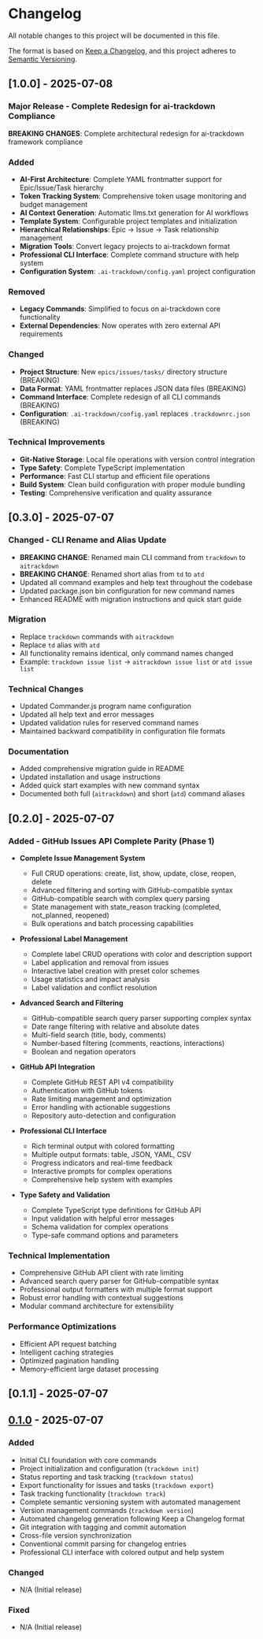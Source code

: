 # Changelog

All notable changes to this project will be documented in this file.

The format is based on [Keep a Changelog](https://keepachangelog.com/en/1.0.0/),
and this project adheres to [Semantic Versioning](https://semver.org/spec/v2.0.0.html).

## [1.0.0] - 2025-07-08

### Major Release - Complete Redesign for ai-trackdown Compliance

**BREAKING CHANGES**: Complete architectural redesign for ai-trackdown framework compliance

### Added
- **AI-First Architecture**: Complete YAML frontmatter support for Epic/Issue/Task hierarchy
- **Token Tracking System**: Comprehensive token usage monitoring and budget management
- **AI Context Generation**: Automatic llms.txt generation for AI workflows
- **Template System**: Configurable project templates and initialization
- **Hierarchical Relationships**: Epic → Issue → Task relationship management
- **Migration Tools**: Convert legacy projects to ai-trackdown format
- **Professional CLI Interface**: Complete command structure with help system
- **Configuration System**: `.ai-trackdown/config.yaml` project configuration

### Removed
- **Legacy Commands**: Simplified to focus on ai-trackdown core functionality
- **External Dependencies**: Now operates with zero external API requirements

### Changed
- **Project Structure**: New `epics/issues/tasks/` directory structure (BREAKING)
- **Data Format**: YAML frontmatter replaces JSON data files (BREAKING)
- **Command Interface**: Complete redesign of all CLI commands (BREAKING)
- **Configuration**: `.ai-trackdown/config.yaml` replaces `.trackdownrc.json` (BREAKING)

### Technical Improvements
- **Git-Native Storage**: Local file operations with version control integration
- **Type Safety**: Complete TypeScript implementation
- **Performance**: Fast CLI startup and efficient file operations
- **Build System**: Clean build configuration with proper module bundling
- **Testing**: Comprehensive verification and quality assurance

## [0.3.0] - 2025-07-07

### Changed - CLI Rename and Alias Update
- **BREAKING CHANGE**: Renamed main CLI command from `trackdown` to `aitrackdown`
- **BREAKING CHANGE**: Renamed short alias from `td` to `atd` 
- Updated all command examples and help text throughout the codebase
- Updated package.json bin configuration for new command names
- Enhanced README with migration instructions and quick start guide

### Migration
- Replace `trackdown` commands with `aitrackdown` 
- Replace `td` alias with `atd`
- All functionality remains identical, only command names changed
- Example: `trackdown issue list` → `aitrackdown issue list` or `atd issue list`

### Technical Changes
- Updated Commander.js program name configuration
- Updated all help text and error messages
- Updated validation rules for reserved command names
- Maintained backward compatibility in configuration file formats

### Documentation
- Added comprehensive migration guide in README
- Updated installation and usage instructions
- Added quick start examples with new command syntax
- Documented both full (`aitrackdown`) and short (`atd`) command aliases

## [0.2.0] - 2025-07-07

### Added - GitHub Issues API Complete Parity (Phase 1)
- **Complete Issue Management System**
  - Full CRUD operations: create, list, show, update, close, reopen, delete
  - Advanced filtering and sorting with GitHub-compatible syntax
  - GitHub-compatible search with complex query parsing
  - State management with state_reason tracking (completed, not_planned, reopened)
  - Bulk operations and batch processing capabilities

- **Professional Label Management**
  - Complete label CRUD operations with color and description support
  - Label application and removal from issues
  - Interactive label creation with preset color schemes
  - Usage statistics and impact analysis
  - Label validation and conflict resolution

- **Advanced Search and Filtering**
  - GitHub-compatible search query parser supporting complex syntax
  - Date range filtering with relative and absolute dates
  - Multi-field search (title, body, comments)
  - Number-based filtering (comments, reactions, interactions)
  - Boolean and negation operators

- **GitHub API Integration**
  - Complete GitHub REST API v4 compatibility
  - Authentication with GitHub tokens
  - Rate limiting management and optimization
  - Error handling with actionable suggestions
  - Repository auto-detection and configuration

- **Professional CLI Interface**
  - Rich terminal output with colored formatting
  - Multiple output formats: table, JSON, YAML, CSV
  - Progress indicators and real-time feedback
  - Interactive prompts for complex operations
  - Comprehensive help system with examples

- **Type Safety and Validation**
  - Complete TypeScript type definitions for GitHub API
  - Input validation with helpful error messages
  - Schema validation for complex operations
  - Type-safe command options and parameters

### Technical Implementation
- Comprehensive GitHub API client with rate limiting
- Advanced search query parser for GitHub-compatible syntax
- Professional output formatters with multiple format support
- Robust error handling with contextual suggestions
- Modular command architecture for extensibility

### Performance Optimizations
- Efficient API request batching
- Intelligent caching strategies
- Optimized pagination handling
- Memory-efficient large dataset processing

## [0.1.1] - 2025-07-07

## [0.1.0] - 2025-07-07

### Added
- Initial CLI foundation with core commands
- Project initialization and configuration (`trackdown init`)
- Status reporting and task tracking (`trackdown status`)
- Export functionality for issues and tasks (`trackdown export`)
- Task tracking functionality (`trackdown track`)
- Complete semantic versioning system with automated management
- Version management commands (`trackdown version`)
- Automated changelog generation following Keep a Changelog format
- Git integration with tagging and commit automation
- Cross-file version synchronization
- Conventional commit parsing for changelog entries
- Professional CLI interface with colored output and help system

### Changed
- N/A (Initial release)

### Fixed
- N/A (Initial release)

[0.1.0]: https://github.com/user/ai-trackdown-tooling/releases/tag/v0.1.0
